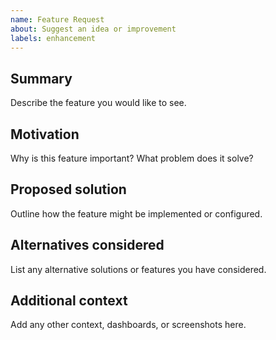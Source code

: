 ```yaml
---
name: Feature Request
about: Suggest an idea or improvement
labels: enhancement
---
```


## Summary

Describe the feature you would like to see.

## Motivation

Why is this feature important? What problem does it solve?

## Proposed solution

Outline how the feature might be implemented or configured.

## Alternatives considered

List any alternative solutions or features you have considered.

## Additional context

Add any other context, dashboards, or screenshots here.

